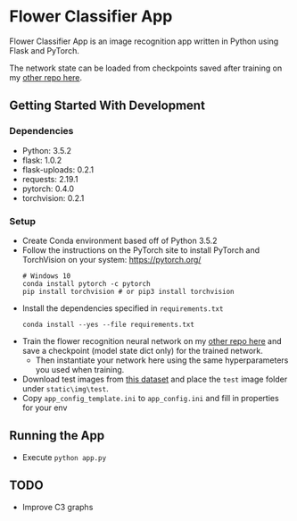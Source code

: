 # Flower Classifier App
Flower Classifier App is an image recognition app written in Python using Flask and PyTorch.

The network state can be loaded from checkpoints saved after training on my [other repo here](https://github.com/gregdferrell/aipy-p1-image-classifier).

## Getting Started With Development

### Dependencies
- Python: 3.5.2
- flask: 1.0.2
- flask-uploads: 0.2.1
- requests: 2.19.1
- pytorch: 0.4.0
- torchvision: 0.2.1

### Setup
- Create Conda environment based off of Python 3.5.2
- Follow the instructions on the PyTorch site to install PyTorch and TorchVision on your system: https://pytorch.org/
    ```
    # Windows 10
    conda install pytorch -c pytorch
    pip install torchvision # or pip3 install torchvision

    ```
- Install the dependencies specified in `requirements.txt`
    ```
    conda install --yes --file requirements.txt
    ```
- Train the flower recognition neural network on my [other repo here](https://github.com/gregdferrell/aipy-p1-image-classifier) and save a checkpoint (model state dict only) for the trained network.
  - Then instantiate your network here using the same hyperparameters you used when training.
- Download test images from [this dataset](http://www.robots.ox.ac.uk/~vgg/data/flowers/102/index.html) and place the `test` image folder under `static\img\test`.
- Copy `app_config_template.ini` to `app_config.ini` and fill in properties for your env

## Running the App
- Execute `python app.py`

## TODO
- Improve C3 graphs
